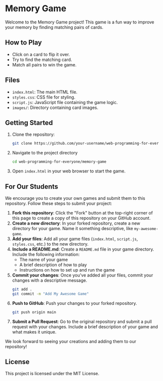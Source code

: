# Memory Game

Welcome to the Memory Game project! This game is a fun way to improve your memory by finding matching pairs of cards.

## How to Play

- Click on a card to flip it over.
- Try to find the matching card.
- Match all pairs to win the game.

## Files

- `index.html`: The main HTML file.
- `styles.css`: CSS file for styling.
- `script.js`: JavaScript file containing the game logic.
- `images/`: Directory containing card images.

## Getting Started

1. Clone the repository:
   ```bash
   git clone https://github.com/your-username/web-programming-for-everyone.git
   ```

2. Navigate to the project directory
   ```bash
   cd web-programming-for-everyone/memory-game
   ```

3. Open `index.html` in your web browser to start the game.

## For Our Students

We encourage you to create your own games and submit them to this repository. Follow these steps to submit your project:

1. **Fork this repository**: Click the "Fork" button at the top-right corner of this page to create a copy of this repository on your GitHub account.
2. **Create a new directory**: In your forked repository, create a new directory for your game. Name it something descriptive, like `my-awesome-game`.
3. **Add your files**: Add all your game files (`index.html`, `script.js`, `styles.css`, etc.) to the new directory.
4. **Include a README.md**: Create a `README.md` file in your game directory. Include the following information:
   - The name of your game
   - A brief description of how to play
   - Instructions on how to set up and run the game
5. **Commit your changes**: Once you've added all your files, commit your changes with a descriptive message.
   ```bash
   git add .
   git commit -m "Add My Awesome Game"
   ```
6. **Push to GitHub**: Push your changes to your forked repository.
   ```bash
   git push origin main
   ```
7. **Submit a Pull Request**: Go to the original repository and submit a pull request with your changes. Include a brief description of your game and what makes it unique.

We look forward to seeing your creations and adding them to our repository!

## License

This project is licensed under the MIT License.
